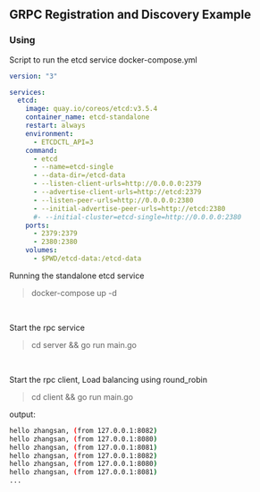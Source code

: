 ## GRPC Registration and Discovery Example

### Using

Script to run the etcd service docker-compose.yml

```yaml
version: "3"

services:
  etcd:
    image: quay.io/coreos/etcd:v3.5.4
    container_name: etcd-standalone
    restart: always
    environment:
      - ETCDCTL_API=3
    command:
      - etcd
      - --name=etcd-single
      - --data-dir=/etcd-data
      - --listen-client-urls=http://0.0.0.0:2379
      - --advertise-client-urls=http://etcd:2379
      - --listen-peer-urls=http://0.0.0.0:2380
      - --initial-advertise-peer-urls=http://etcd:2380
      #- --initial-cluster=etcd-single=http://0.0.0.0:2380
    ports:
      - 2379:2379
      - 2380:2380
    volumes:
      - $PWD/etcd-data:/etcd-data
```

Running the standalone etcd service

> docker-compose up -d

<br>

 Start the rpc service

> cd server && go run main.go

<br>

Start the rpc client, Load balancing using round_robin

> cd client && go run main.go

output: 

```bash
hello zhangsan, (from 127.0.0.1:8082)
hello zhangsan, (from 127.0.0.1:8080)
hello zhangsan, (from 127.0.0.1:8081)
hello zhangsan, (from 127.0.0.1:8082)
hello zhangsan, (from 127.0.0.1:8080)
hello zhangsan, (from 127.0.0.1:8081)
...
```